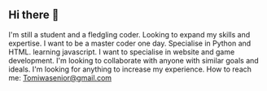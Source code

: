 ## Hi there 👋
I'm still a student and a fledgling coder.
Looking to expand my skills and expertise.
I want to be a master coder one day.
Specialise in Python and HTML.
learning javascript.
I want to specialise in website and game development.
I'm looking to collaborate with anyone with similar goals and ideals.
I'm looking for anything to increase my experience.
How to reach me: Tomiwasenior@gmail.com

<!--
**King-Tom18/King-Tom18** is a ✨ _special_ ✨ repository because its `README.md` (this file) appears on your GitHub profile.

Here are some ideas to get you started:

- 🔭 I’m currently working on ...
- 🌱 I’m currently learning ...
- 👯 I’m looking to collaborate on ...
- 🤔 I’m looking for help with ...
- 💬 Ask me about ...
- 📫 How to reach me: ...
- 😄 Pronouns: ...
- ⚡ Fun fact: ...
-->

